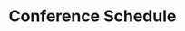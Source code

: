 ---
title: Conference Schedule
layout: schedule
excerpt: "NAACL 2019 conference schedule."
permalink: /schedule/
sidebar: false
after_footer_scripts:
  - /assets/js/schedule.js
---